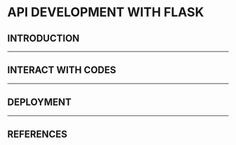 # API DEVELOPMENT WITH FLASK

## INTRODUCTION

<hr>

## INTERACT WITH CODES

<hr>

## DEPLOYMENT

<hr>

## REFERENCES